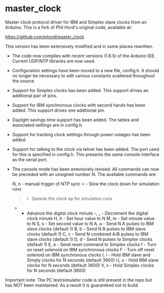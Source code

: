 master_clock
============

Master clock protocol driver for IBM and Simplex slave clocks from an Arduino.
This is a fork of Phil Hord's original code, available at:

   https://github.com/phord/master_clock

This version has been extensively modified and in some places rewritten.

- The code now compiles with recent versions (1.6.5) of the Arduino IDE.
  Current UDP/NTP libraries are now used.

- Configuration settings have been moved to a new file, config.h. It should
  no longer be necessary to edit various constants scattered throughout the
  source.

- Support for Simplex clocks has been added. This support drives an additional
  pair of pins.

- Support for IBM synchronous clocks with second hands has been added. This
  support drives one additional pin.
    
- Daylight savings time support has been added. The tables and associated
  settings are in config.h.
  
- Support for tracking clock settings through power outages has been added.

- Support for talking to the clock via telnet has been added. The port used
  for this is specified in config.h. This presents the same console interface
  as the serial port.
  
- The console mode has been extensively revised. All commands can now be
  preceded with an unsigned number N. The available commands are:
  
  N, n - manual trigger of NTP sync
  <    - Slow the clock down for simulation runs
  >    - Speeds the clock up for simulation runs
  +    - Advance the digital clock minute
  -, _ - Decrement the digital clock minute
  H, h - Set hour value to N
  M, m - Set minute value to N
  S, s - Set second value to N
  A, a - Send N A pulses to IBM slave clocks (default 1)
  B, b - Send N B pulses to IBM slave clocks (default 1)
  C, c - Send N combined A/B pulses  to IBM slave clocks (default 1)
  D, d - Send N pulses to Simplex clocks (default 1)
  E, e - Send reset command to Simplex clocks
  f    - Turn on reset solenoid on IBM synchronous clocks 
  F    - Turn off reset solenoid on IBM synchronous clocks
  I, i - Hold IBM slave and Simply clocks for N seconds (default 3600)
  U, u - Hold IBM slave clocks for N seconds (default 3600)
  V, v - Hold Simplex clocks for N seconds (default 3600)

Important note: The PC test/simulator code is still present in the repo but
has NOT been maintained. As a result it is guaranteed not to build.
